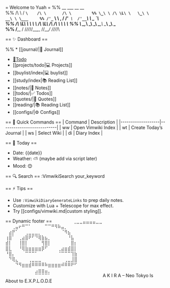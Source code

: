 = Welcome to Yuah =
      %% __     ___       __         __         
     %% /\ \   / __`\    /\ \       /\ \        
     %% \_\ \ /\ \L\ \   \_\ \     __\ \ \___    
     %% /'_` \\ \ ,  /   /'_` \  /'__`\ \  _ `\  
    %% /\ \L\ \\ \ \\ \ /\ \L\ \/\  __/\ \ \ \ \ 
    %% \ \___,_\\ \_\ \_\ \___,_\ \____\\ \_\ \_\
     %% \/__,_ / \/_/\/_/\/__,_ /\/____/ \/_/\/_/\

== ✨ Dashboard ==

%% * [[journal/|📓 Journal]]
* [📓Todo](todo)
* [[projects/todo|💻 Projects]]
* [[buylist/index|💻 buylist]]
* [[study/index|📚 Reading List]]
* [[notes/|🧠 Notes]]
* [[todos/|✅ Todos]]
* [[quotes/|📜 Quotes]]
* [[reading/|📚 Reading List]]
* [[configs/|⚙️ Configs]]

== 🔧 Quick Commands ==
| Command           | Description               |
|-------------------|---------------------------|
| <Leader>ww        | Open Vimwiki Index        |
| <Leader>wt        | Create Today’s Journal    |
| <Leader>ws        | Select Wiki               |
| <Leader>di        | Diary Index               |

== 📆 Today ==
- Date: {{date}}
- Weather: ⛅ (maybe add via script later)
- Mood: 😊

== 🔍 Search ==
:VimwikiSearch your_keyword

== ⚡ Tips ==
- Use `:VimwikiDiaryGenerateLinks` to prep daily notes.
- Customize with Lua + Telescope for max effect.
- Try [[configs/vimwiki.md|custom styling]].

== Dynamic footer ==
⠀⠀⠀⠀⠀⠀⢀⣀⣀⣤⣤⣤⣤⣀⣀⠀⠀⠀⠀⠀⠀⠀⠀⠀⠀⠀⠀⠀
⠀⠀⢀⣤⠖⠛⠉⠁⠀⠀⠀⠀⠉⠉⠛⠻⠷⣤⡀⠀⠀⠀⠀⠀⠀⠀⠀⠀
⠀⣴⡟⠁⠀⠀⢀⣀⣀⣀⡀⠀⠀⠀⠀⠀⠀⠈⠻⣦⠀⠀⠀⠀⠀⠀⠀⠀
⢰⣿⠁⠀⢀⣴⣿⠟⠋⠙⢿⣷⣦⡀⠀⠀⠀⠀⠀⠘⣧⠀⠀⠀⠀⠀⠀⠀
⣾⡇⠀⠀⢸⣿⡇⠀⠀⠀⠀⢻⣿⡇⠀⠀⠀⠀⠀⠀⣿⡆⠀⠀⠀⠀⠀⠀
⣿⣇⠀⠀⠘⢿⣷⣶⣶⣶⣶⡿⠋⠀⠀⠀⢀⣴⣶⣾⣿⡇⠀⠀⠀⠀⠀⠀
⠘⣿⡄⠀⠀⠀⠉⠉⠉⠁⠀⠀⠀⠀⠀⠀⠈⠉⠉⠉⢹⣷⠀⠀⠀⠀⠀⠀
⠀⠙⢿⣄⠀⠀⠀⢀⣀⣀⣀⠀⠀⠀⠀⠀⠀⠀⢀⣀⣸⣿⠀⠀⠀⠀⠀⠀
⠀⠀⠀⠙⠻⣶⣶⣾⠿⠿⠿⠿⠷⣶⣶⣶⣶⠾⠿⠿⠟⠋⠀⠀⠀⠀⠀⠀
⠀⠀⠀⠀⠀⠀⠀⠀⠀⣠⣶⣶⣤⡀⠀⠀⠀⠀⠀⠀⠀⠀⠀⠀⠀⠀⠀⠀
⠀⠀⠀⠀⠀⠀⠀⠀⠀⠉⠉⠉⠉⠁⠀⠀⠀⠀⠀⠀⠀⠀⠀⠀⠀⠀⠀⠀
⠀ A K I R A – Neo Tokyo Is About to E.X.P.L.O.D.E

